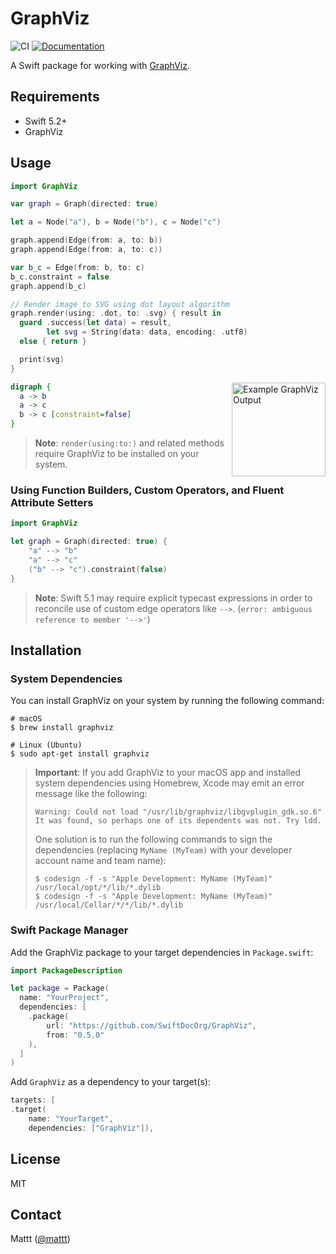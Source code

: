 # GraphViz

![CI][ci badge]
[![Documentation][documentation badge]][documentation]

A Swift package for working with [GraphViz][graphviz].

## Requirements

- Swift 5.2+
- GraphViz

## Usage

```swift
import GraphViz

var graph = Graph(directed: true)

let a = Node("a"), b = Node("b"), c = Node("c")

graph.append(Edge(from: a, to: b))
graph.append(Edge(from: a, to: c))

var b_c = Edge(from: b, to: c)
b_c.constraint = false
graph.append(b_c)

// Render image to SVG using dot layout algorithm
graph.render(using: .dot, to: .svg) { result in 
  guard .success(let data) = result,
        let svg = String(data: data, encoding: .utf8)
  else { return }

  print(svg)
}
```

<img src="https://user-images.githubusercontent.com/7659/76256368-108d1600-620d-11ea-9263-d3ca3cc68d8d.png" alt="Example GraphViz Output" width="150" align="right">

```dot
digraph {
  a -> b
  a -> c
  b -> c [constraint=false]
}
```

> **Note**:
> `render(using:to:)` and related methods require
> GraphViz to be installed on your system.

### Using Function Builders, Custom Operators, and Fluent Attribute Setters

```swift
import GraphViz

let graph = Graph(directed: true) {
    "a" --> "b"
    "a" --> "c"
    ("b" --> "c").constraint(false)
}
```

> **Note**:
> Swift 5.1 may require explicit typecast expressions in order to
> reconcile use of custom edge operators like `-->`.
> (`error: ambiguous reference to member '-->'`)

## Installation

### System Dependencies

You can install GraphViz on your system by running the following command:

```terminal
# macOS
$ brew install graphviz

# Linux (Ubuntu)
$ sudo apt-get install graphviz
```

> **Important**:
> If you add GraphViz to your macOS app
> and installed system dependencies using Homebrew,
> Xcode may emit an error message like the following:
>
> ```
> Warning: Could not load "/usr/lib/graphviz/libgvplugin_gdk.so.6"
> It was found, so perhaps one of its dependents was not. Try ldd.
> ```
>
> One solution is to run the following commands to sign the dependencies
> (replacing `MyName (MyTeam)` with your developer account name and team name):
>
> ```terminal
> $ codesign -f -s "Apple Development: MyName (MyTeam)" /usr/local/opt/*/lib/*.dylib
> $ codesign -f -s "Apple Development: MyName (MyTeam)" /usr/local/Cellar/*/*/lib/*.dylib
> ```

### Swift Package Manager

Add the GraphViz package to your target dependencies in `Package.swift`:

```swift
import PackageDescription

let package = Package(
  name: "YourProject",
  dependencies: [
    .package(
        url: "https://github.com/SwiftDocOrg/GraphViz",
        from: "0.5.0"
    ),
  ]
)
```

Add `GraphViz` as a dependency to your target(s):

```swift
targets: [
.target(
    name: "YourTarget",
    dependencies: ["GraphViz"]),
```

## License

MIT

## Contact

Mattt ([@mattt](https://twitter.com/mattt))

[graphviz]: https://graphviz.org
[ci badge]: https://github.com/SwiftDocOrg/GraphViz/workflows/CI/badge.svg
[documentation badge]: https://github.com/SwiftDocOrg/GraphViz/workflows/Documentation/badge.svg
[documentation]: https://github.com/SwiftDocOrg/GraphViz/wiki
